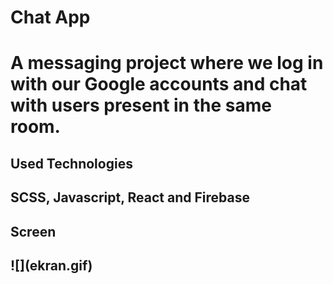 <h1>Chat App<h1/>

A messaging project where we log in with our Google accounts and chat with users present in the same room.

<h2>Used Technologies<h2/>

SCSS, Javascript, React and Firebase

<h2>Screen<h2/>
![](ekran.gif)
